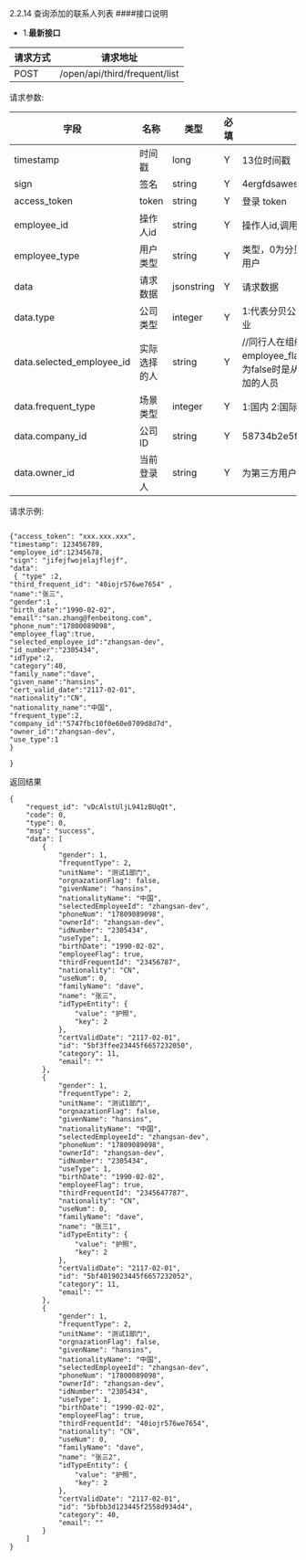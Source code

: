 2.2.14 查询添加的联系人列表
####接口说明
- 1.**最新接口**


请求方式|请求地址
----|---
POST|/open/api/third/frequent/list


请求参数:

字段|名称|类型|必填|描述
-----|-----|----|----|----
timestamp|时间戳 |long |Y|13位时间戳
sign|签名 |string |Y|4ergfdsawesf
access\_token|token | string |Y|登录 token
employee\_id| 操作人id|string |Y|操作人id,调用接口人 id
employee\_type| 用户类型|string|Y|类型，0为分贝用户，1为第三方用户
data |请求数据| jsonstring |Y|请求数据
data.type|公司类型|integer|Y|1:代表分贝公司, 2:代表第三方企业
data.selected_employee_id|实际选择的人|string |Y|//同行人在组织架构的id ，employee_flag为false,不传递。为false时是从非组织架构选择添加的人员
data.frequent_type|场景类型| integer |Y|1:国内 2:国际 国际机票使用2
data.company_id|公司ID| string |Y|58734b2e5f281a41b304181f
data.owner_id|当前登录人| string |Y|为第三方用户ID




 请求示例:
 
 ```
{"access_token": "xxx.xxx.xxx","timestamp": 123456789,"employee_id":12345678,"sign": "jifejfwojelajflejf","data": { "type" :2, 
"third_frequent_id": "40iojr576we7654" , 
"name":"张三",
"gender":1 ,
"birth_date":"1990-02-02",
"email":"san.zhang@fenbeitong.com",
"phone_num":"17800089098", 
"employee_flag":true, 
"selected_employee_id":"zhangsan-dev", 
"id_number":"2305434", 
"idType":2,
"category":40, 
"family_name":"dave",
"given_name":"hansins", 
"cert_valid_date":"2117-02-01",
"nationality":"CN",
"nationality_name":"中国",
"frequent_type":2, 
"company_id":"5747fbc10f0e60e0709d8d7d",  
"owner_id":"zhangsan-dev",    
"use_type":1 
}

}
```

返回结果

```
{
    "request_id": "vDcAlstUljL941zBUqQt",
    "code": 0,
    "type": 0,
    "msg": "success",
    "data": [
        {
            "gender": 1,
            "frequentType": 2,
            "unitName": "测试1部门",
            "orgnazationFlag": false,
            "givenName": "hansins",
            "nationalityName": "中国",
            "selectedEmployeeId": "zhangsan-dev",
            "phoneNum": "17809089098",
            "ownerId": "zhangsan-dev",
            "idNumber": "2305434",
            "useType": 1,
            "birthDate": "1990-02-02",
            "employeeFlag": true,
            "thirdFrequentId": "23456787",
            "nationality": "CN",
            "useNum": 0,
            "familyName": "dave",
            "name": "张三",
            "idTypeEntity": {
                "value": "护照",
                "key": 2
            },
            "certValidDate": "2117-02-01",
            "id": "5bf3ffee23445f6657232050",
            "category": 11,
            "email": ""
        },
        {
            "gender": 1,
            "frequentType": 2,
            "unitName": "测试1部门",
            "orgnazationFlag": false,
            "givenName": "hansins",
            "nationalityName": "中国",
            "selectedEmployeeId": "zhangsan-dev",
            "phoneNum": "17809089098",
            "ownerId": "zhangsan-dev",
            "idNumber": "2305434",
            "useType": 1,
            "birthDate": "1990-02-02",
            "employeeFlag": true,
            "thirdFrequentId": "2345647787",
            "nationality": "CN",
            "useNum": 0,
            "familyName": "dave",
            "name": "张三1",
            "idTypeEntity": {
                "value": "护照",
                "key": 2
            },
            "certValidDate": "2117-02-01",
            "id": "5bf4019023445f6657232052",
            "category": 11,
            "email": ""
        }, 
        {
            "gender": 1,
            "frequentType": 2,
            "unitName": "测试1部门",
            "orgnazationFlag": false,
            "givenName": "hansins",
            "nationalityName": "中国",
            "selectedEmployeeId": "zhangsan-dev",
            "phoneNum": "17800089098",
            "ownerId": "zhangsan-dev",
            "idNumber": "2305434",
            "useType": 1,
            "birthDate": "1990-02-02",
            "employeeFlag": true,
            "thirdFrequentId": "40iojr576we7654",
            "nationality": "CN",
            "useNum": 0,
            "familyName": "dave",
            "name": "张三2",
            "idTypeEntity": {
                "value": "护照",
                "key": 2
            },
            "certValidDate": "2117-02-01",
            "id": "5bfbb3d123445f2558d934d4",
            "category": 40,
            "email": ""
        }
    ]
}
```
